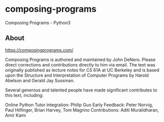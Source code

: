 # composing-programs 
Composing Programs - Python3 

About
-----
https://composingprograms.com/

Composing Programs is authored and maintained by John DeNero. Please direct corrections and contributions directly to him via email. The text was originally published as lecture notes for CS 61A at UC Berkeley and is based upon the Structure and Interpretation of Computer Programs by Harold Abelson and Gerald Jay Sussman.

Several generous and talented people have made significant contributes to this text, including:

Online Python Tutor integration: Philip Guo
Early Feedback: Peter Norvig, Paul Hilfinger, Brian Harvey, Tom Magrino
Contributions: Aditi Muralidharan, Amir Kami
